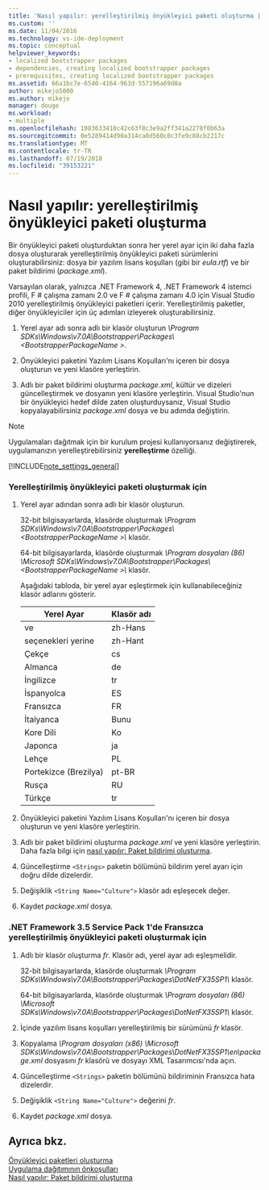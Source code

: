 ```yaml
---
title: 'Nasıl yapılır: yerelleştirilmiş önyükleyici paketi oluşturma | Microsoft Docs'
ms.custom: ''
ms.date: 11/04/2016
ms.technology: vs-ide-deployment
ms.topic: conceptual
helpviewer_keywords:
- localized bootstrapper packages
- dependencies, creating localized bootstrapper packages
- prerequisites, creating localized bootstrapper packages
ms.assetid: 66a1bc7e-6540-4164-963d-557196a69d8a
author: mikejo5000
ms.author: mikejo
manager: douge
ms.workload:
- multiple
ms.openlocfilehash: 1083633410c42c63f8c3e9a2ff341a2278f0b63a
ms.sourcegitcommit: 0e5289414d90a314ca0d560c0c3fe9c88cb2217c
ms.translationtype: MT
ms.contentlocale: tr-TR
ms.lasthandoff: 07/19/2018
ms.locfileid: "39153221"
---
```

# <a name="how-to-create-a-localized-bootstrapper-package"></a>Nasıl yapılır: yerelleştirilmiş önyükleyici paketi oluşturma
Bir önyükleyici paketi oluşturduktan sonra her yerel ayar için iki daha fazla dosya oluşturarak yerelleştirilmiş önyükleyici paketi sürümlerini oluşturabilirsiniz: dosya bir yazılım lisans koşulları (gibi bir *eula.rtf*) ve bir paket bildirimi (*package.xml*).  
  
 Varsayılan olarak, yalnızca .NET Framework 4, .NET Framework 4 istemci profili, F # çalışma zamanı 2.0 ve F # çalışma zamanı 4.0 için Visual Studio 2010 yerelleştirilmiş önyükleyici paketleri içerir. Yerelleştirilmiş paketler, diğer önyükleyiciler için üç adımları izleyerek oluşturabilirsiniz.  
  
1.  Yerel ayar adı sonra adlı bir klasör oluşturun *\Program SDKs\Windows\v7.0A\Bootstrapper\Packages\\\<BootstrapperPackageName >*.  
  
2.  Önyükleyici paketini Yazılım Lisans Koşulları'nı içeren bir dosya oluşturun ve yeni klasöre yerleştirin.  
  
3.  Adlı bir paket bildirimi oluşturma *package.xml*, kültür ve dizeleri güncelleştirmek ve dosyanın yeni klasöre yerleştirin. Visual Studio'nun bir önyükleyici hedef dilde zaten oluşturduysanız, Visual Studio kopyalayabilirsiniz *package.xml* dosya ve bu adımda değiştirin.  
  
> [!NOTE]
>  Uygulamaları dağıtmak için bir kurulum projesi kullanıyorsanız değiştirerek, uygulamanızın yerelleştirebilirsiniz **yerelleştirme** özelliği.  
  
 [!INCLUDE[note_settings_general](../data-tools/includes/note_settings_general_md.md)]  
  
### <a name="to-create-a-localized-bootstrapper-package"></a>Yerelleştirilmiş önyükleyici paketi oluşturmak için  
  
1.  Yerel ayar adından sonra adlı bir klasör oluşturun.  
  
     32-bit bilgisayarlarda, klasörde oluşturmak *\Program SDKs\Windows\v7.0A\Bootstrapper\Packages\\\<BootstrapperPackageName >\\*  klasör.  
  
     64-bit bilgisayarlarda, klasörde oluşturmak *\Program dosyaları (86) \Microsoft SDKs\Windows\v7.0A\Bootstrapper\Packages\\\<BootstrapperPackageName >\\*  klasör.  
  
     Aşağıdaki tabloda, bir yerel ayar eşleştirmek için kullanabileceğiniz klasör adlarını gösterir.  
  
    |Yerel Ayar|Klasör adı|  
    |------------|-----------------|  
    |ve|zh-Hans|  
    |seçenekleri yerine|zh-Hant|  
    |Çekçe|cs|  
    |Almanca|de|  
    |İngilizce|tr|  
    |İspanyolca|ES|  
    |Fransızca|FR|  
    |İtalyanca|Bunu|  
    |Kore Dili|Ko|  
    |Japonca|ja|  
    |Lehçe|PL|  
    |Portekizce (Brezilya)|pt-BR|  
    |Rusça|RU|  
    |Türkçe|tr|  
  
2.  Önyükleyici paketini Yazılım Lisans Koşulları'nı içeren bir dosya oluşturun ve yeni klasöre yerleştirin.  
  
3.  Adlı bir paket bildirimi oluşturma *package.xml* ve yeni klasöre yerleştirin. Daha fazla bilgi için [nasıl yapılır: Paket bildirimi oluşturma](../deployment/how-to-create-a-package-manifest.md).  
  
4.  Güncelleştirme `<Strings>` paketin bölümünü bildirim yerel ayarı için doğru dilde dizelerdir.  
  
5.  Değişiklik `<String Name="Culture">` klasör adı eşleşecek değer.  
  
6.  Kaydet *package.xml* dosya.  
  
### <a name="to-create-a-bootstrapper-package-for-net-framework-35-service-pack-1-localized-in-french"></a>.NET Framework 3.5 Service Pack 1'de Fransızca yerelleştirilmiş önyükleyici paketi oluşturmak için  
  
1.  Adlı bir klasör oluşturma *fr*. Klasör adı, yerel ayar adı eşleşmelidir.  
  
     32-bit bilgisayarlarda, klasörde oluşturmak *\Program SDKs\Windows\v7.0A\Bootstrapper\Packages\DotNetFX35SP1\\*  klasör.  
  
     64-bit bilgisayarlarda, klasörde oluşturmak *\Program dosyaları (86) \Microsoft SDKs\Windows\v7.0A\Bootstrapper\Packages\DotNetFX35SP1\\*  klasör.  
  
2.  İçinde yazılım lisans koşulları yerelleştirilmiş bir sürümünü *fr* klasör.  
  
3.  Kopyalama *\Program dosyaları (x86) \Microsoft SDKs\Windows\v7.0A\Bootstrapper\Packages\DotNetFX35SP1\en\package.xml* dosyasını *fr* klasörü ve dosyayı XML Tasarımcısı'nda açın.  
  
4.  Güncelleştirme `<Strings>` paketin bölümünü bildiriminin Fransızca hata dizelerdir.  
  
5.  Değişiklik `<String Name="Culture">` değerini *fr*.  
  
6.  Kaydet *package.xml* dosya.  
  
## <a name="see-also"></a>Ayrıca bkz.  
 [Önyükleyici paketleri oluşturma](../deployment/creating-bootstrapper-packages.md)   
 [Uygulama dağıtımının önkoşulları](../deployment/application-deployment-prerequisites.md)   
 [Nasıl yapılır: Paket bildirimi oluşturma](../deployment/how-to-create-a-package-manifest.md)